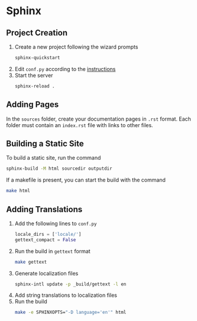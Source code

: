 # Sphinx

## Project Creation

1. Create a new project following the wizard prompts
   ```bash
   sphinx-quickstart
   ```
1. Edit `conf.py` according to the
[instructions](https://www.sphinx-doc.org/en/master/usage/configuration.html)
1. Start the server
   ```bash
   sphinx-reload .
   ```

## Adding Pages

In the `sources` folder, create your documentation pages in `.rst` format. Each
folder must contain an `index.rst` file with links to other files.

## Building a Static Site

To build a static site, run the command

```bash
sphinx-build -M html sourcedir outputdir
```

If a makefile is present, you can start the build with the command

```bash
make html
```

## Adding Translations

1. Add the following lines to `conf.py`
   ```python
   locale_dirs = ['locale/']
   gettext_compact = False
   ```
1. Run the build in `gettext` format
   ```bash
   make gettext
   ```
1. Generate localization files
   ```bash
   sphinx-intl update -p _build/gettext -l en
   ```
1. Add string translations to localization files
1. Run the build
   ```bash
   make -e SPHINXOPTS="-D language='en'" html
   ```

